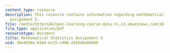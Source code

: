 ```yaml
---
content_type: resource
description: This resource contains information regarding mathematical statistics,
  assignment 5.
file: /media/https%3A/open-learning-course-data-rc.s3.amazonaws.com/18-655-mathematical-statistics-spring-2016/30e4658e6184ec15c986242bd6e0b0d0_MIT18_655S16_ProblemSet_5.pdf
file_type: application/pdf
resourcetype: Document
title: Mathematical Statistics Assignment 5
uid: 30e4658e-6184-ec15-c986-242bd6e0b0d0
---
```


